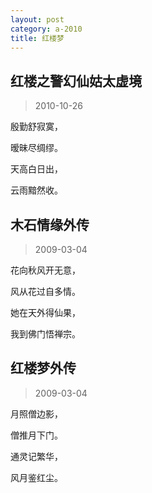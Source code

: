 ```yaml
---
layout: post
category: a-2010
title: 红楼梦
---
```


## 红楼之警幻仙姑太虚境 ##

> 2010-10-26

殷勤舒寂寞，

暧昧尽绸缪。

天高白日出，

云雨黯然收。

## 木石情缘外传 ##

> 2009-03-04

花向秋风开无意，

风从花过自多情。 

她在天外得仙果，
 
我到佛门悟禅宗。

## 红楼梦外传 ##

> 2009-03-04

月照僧边影，

僧推月下门。

通灵记繁华，

风月鉴红尘。
